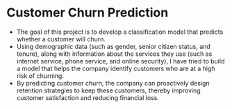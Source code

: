 # Customer Churn Prediction

- The goal of this project is to develop a classification model that predicts whether a customer will churn.
- Using demographic data (such as gender, senior citizen status, and tenure), along with information about the services they use (such as internet service, phone service, and online security), I have tried to build a model that helps the company identify customers who are at a high risk of churning.
- By predicting customer churn, the company can proactively design retention strategies to keep these customers, thereby improving customer satisfaction and reducing financial loss.
